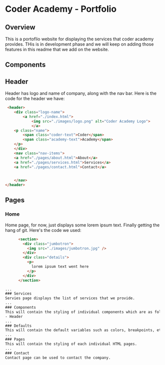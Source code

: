 # Coder Academy - Portfolio

## Overview

This is a portoflio website for displaying the services that coder academy provides. THis is in development phase and we will keep on adding those features in this readme that we add on the website.

## Components

## Header
Header has logo and name of company, along with the nav bar. Here is the code for the header we have:
```html
 <header>
    <div class="logo-name">
        <a href="./index.html">
            <img src="./images/logo.png" alt="Coder Academy Logo">
            </a>
    <p class="name">
        <span class="coder-text">Coder</span>
        <span class="academy-text">Academy</span>
    </p>
    </div>
    <nav class="nav-items">
    <a href="./pages/about.html">About</a>
    <a href="./pages/services.html">Services</a>
    <a href="./pages/contact.html">Contact</a>
    

    </nav>
</header>
```
## Pages

### Home

Home page, for now, just displays some lorem ipsum text.
Finally getting the hang of git.
Here's the code we used:
``` html
      <section>
        <div class="jumbotron">
          <img src="./images/jumbotron.jpg" />
        </div>
        <div class="details">
          <p>
            lorem ipsum text went here
          </p>
        </div>
      </section>

...
### Services
Servies page displays the list of services that we provide.
...
### Components
This will contain the styling of individual components which are as following at the moment:
- Header
...
### Defaults
This will contain the default variables such as colors, breakpoints, etc.
...
### Pages
This will contain the styling of each individual HTML pages.
...
### Contact
Contact page can be used to contact the company.
